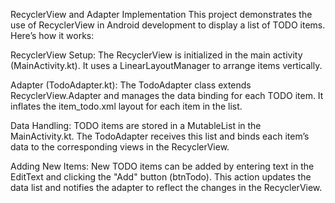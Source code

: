 RecyclerView and Adapter Implementation
This project demonstrates the use of RecyclerView in Android development to display a list of TODO items. Here’s how it works:

RecyclerView Setup: 
The RecyclerView is initialized in the main activity (MainActivity.kt). It uses a LinearLayoutManager to arrange items vertically.

Adapter (TodoAdapter.kt): 
The TodoAdapter class extends RecyclerView.Adapter and manages the data binding for each TODO item. It inflates the item_todo.xml layout for each item in the list.

Data Handling: 
TODO items are stored in a MutableList in the MainActivity.kt. The TodoAdapter receives this list and binds each item’s data to the corresponding views in the RecyclerView.

Adding New Items: 
New TODO items can be added by entering text in the EditText and clicking the "Add" button (btnTodo). This action updates the data list and notifies the adapter to reflect the changes in the RecyclerView.
